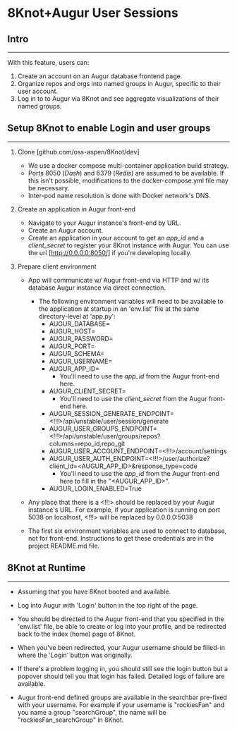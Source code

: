 # **8Knot+Augur User Sessions**

## **Intro**
---

With this feature, users can:
1. Create an account on an Augur database frontend page.
2. Organize repos and orgs into named groups in Augur, specific to their user account.
3. Log in to to Augur via 8Knot and see aggregate visualizations of their named groups.

## **Setup 8Knot to enable Login and user groups**
---
1. Clone [github.com/oss-aspen/8Knot/dev]
   - We use a docker compose multi-container application build strategy.
   - Ports 8050 (*Dash*) and 6379 (*Redis*) are assumed to be available. If this isn't possible, modifications to the docker-compose.yml file may be necessary.
   - Inter-pod name resolution is done with Docker network's DNS.

2. Create an application in Augur front-end
   - Navigate to your Augur instance's front-end by URL.
   - Create an Augur account.
   - Create an application in your account to get an *app_id* and a *client_secret* to register your 8Knot instance with Augur. You can use the url [http://0.0.0.0:8050/] if you're developing locally.

3. Prepare client environment
   - App will communicate w/ Augur front-end via HTTP and w/ its database Augur instance via direct connection.
     - The following environment variables will need to be available to the application at startup in an 'env.list' file at the same directory-level at 'app.py':
       - AUGUR_DATABASE=
       - AUGUR_HOST=
       - AUGUR_PASSWORD=
       - AUGUR_PORT=
       - AUGUR_SCHEMA=
       - AUGUR_USERNAME=
       - AUGUR_APP_ID=
         - You'll need to use the *app_id* from the Augur front-end here.
       - AUGUR_CLIENT_SECRET=
         - You'll need to use the *client_secret* from the Augur front-end here.
       - AUGUR_SESSION_GENERATE_ENDPOINT=<!!!>/api/unstable/user/session/generate
       - AUGUR_USER_GROUPS_ENDPOINT=\<!!!\>/api/unstable/user/groups/repos?columns=repo_id,repo_git
       - AUGUR_USER_ACCOUNT_ENDPOINT=\<!!!\>/account/settings
       - AUGUR_USER_AUTH_ENDPOINT=\<!!!\>/user/authorize?client_id=<AUGUR_APP_ID>&response_type=code
         - You'll need to use the *app_id* from the Augur front-end here to fill in the "<AUGUR_APP_ID>".
       - AUGUR_LOGIN_ENABLED=True
    
    - Any place that there is a <!!!> should be replaced by your Augur instance's URL. For example, if your application is running on port 5038 on localhost, <!!!> will be replaced by 0.0.0.0:5038
    - The first six environment variables are used to connect to database, not for front-end. Instructions to get these credentials are in the project README.md file.

## **8Knot at Runtime**
---
- Assuming that you have 8Knot booted and available.

- Log into Augur with 'Login' button in the top right of the page.

- You should be directed to the Augur front-end that you specified in the 'env.list' file, be able to create or log into your profile, and be redirected back to the index (home) page of 8Knot.

- When you've been redirected, your Augur username should be filled-in where the 'Login' button was originally.

- If there's a problem logging in, you should still see the login button but a popover should tell you that login has failed. Detailed logs of failure are available.

- Augur front-end defined groups are available in the searchbar pre-fixed with your username. For example if your username is "rockiesFan" and you name a group "searchGroup", the name will be "rockiesFan_searchGroup" in 8Knot.
